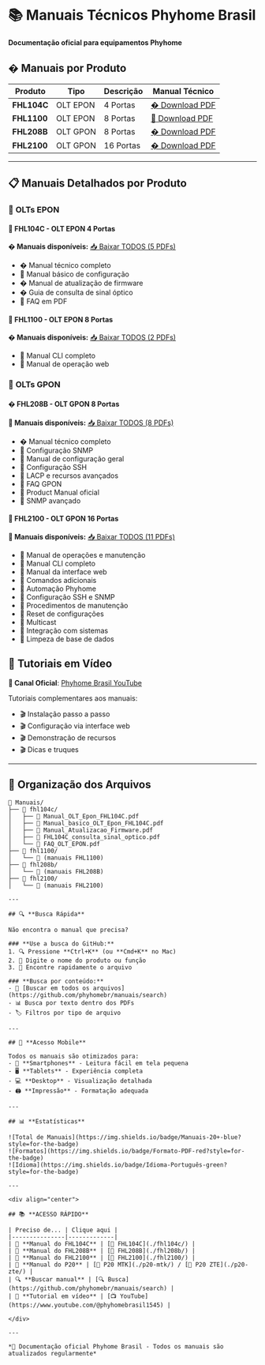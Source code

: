 # 📚 Manuais Técnicos Phyhome Brasil

**Documentação oficial para equipamentos Phyhome**

## � **Manuais por Produto**

| Produto | Tipo | Descrição | Manual Técnico |
|---------|------|-----------|----------------|
| **FHL104C** | OLT EPON | 4 Portas | [� Download PDF](https://github.com/jlui70/phyhomebrasil/releases/tag/manual-fhl104c) |
| **FHL1100** | OLT EPON | 8 Portas | [📄 Download PDF](https://github.com/jlui70/phyhomebrasil/releases/tag/manual-fhl1100) |
| **FHL208B** | OLT GPON | 8 Portas | [� Download PDF](https://github.com/jlui70/phyhomebrasil/releases/tag/manual-fhl208b) |
| **FHL2100** | OLT GPON | 16 Portas | [� Download PDF](https://github.com/jlui70/phyhomebrasil/releases/tag/manual-fhl2100) |

---

## 📋 **Manuais Detalhados por Produto**

### 🔌 **OLTs EPON**

#### 📂 **FHL104C - OLT EPON 4 Portas**
**� Manuais disponíveis:** [📥 Baixar TODOS (5 PDFs)](https://github.com/jlui70/phyhomebrasil/releases/tag/manual-fhl104c)
- � Manual técnico completo
- 📖 Manual básico de configuração  
- � Manual de atualização de firmware
- � Guia de consulta de sinal óptico
- 📖 FAQ em PDF

#### 📂 **FHL1100 - OLT EPON 8 Portas**
**� Manuais disponíveis:** [📥 Baixar TODOS (2 PDFs)](https://github.com/jlui70/phyhomebrasil/releases/tag/manual-fhl1100)
- 📖 Manual CLI completo
- 📖 Manual de operação web

### 🔌 **OLTs GPON**

#### � **FHL208B - OLT GPON 8 Portas**
**📄 Manuais disponíveis:** [📥 Baixar TODOS (8 PDFs)](https://github.com/jlui70/phyhomebrasil/releases/tag/manual-fhl208b)
- � Manual técnico completo
- 📖 Configuração SNMP
- 📖 Manual de configuração geral
- 📖 Configuração SSH
- 📖 LACP e recursos avançados
- 📖 FAQ GPON
- 📖 Product Manual oficial
- 📖 SNMP avançado

#### 📂 **FHL2100 - OLT GPON 16 Portas**
**📄 Manuais disponíveis:** [📥 Baixar TODOS (11 PDFs)](https://github.com/jlui70/phyhomebrasil/releases/tag/manual-fhl2100)
- 📖 Manual de operações e manutenção
- 📖 Manual CLI completo
- 📖 Manual da interface web
- 📖 Comandos adicionais
- 📖 Automação Phyhome
- 📖 Configuração SSH e SNMP
- 📖 Procedimentos de manutenção
- 📖 Reset de configurações
- 📖 Multicast
- 📖 Integração com sistemas
- 📖 Limpeza de base de dados

## 🎥 **Tutoriais em Vídeo**

**🔗 Canal Oficial**: [Phyhome Brasil YouTube](https://www.youtube.com/@phyhomebrasil1545)

Tutoriais complementares aos manuais:
- 🎬 Instalação passo a passo
- 🎬 Configuração via interface web
- 🎬 Demonstração de recursos
- 🎬 Dicas e truques

---

## 📖 **Organização dos Arquivos**

```
📁 Manuais/
├── 📁 fhl104c/
│   ├── 📄 Manual_OLT_Epon_FHL104C.pdf
│   ├── 📄 Manual_basico_OLT_Epon_FHL104C.pdf
│   ├── 📄 Manual_Atualizacao_Firmware.pdf
│   ├── 📄 FHL104C_consulta_sinal_optico.pdf
│   └── 📄 FAQ_OLT_EPON.pdf
├── 📁 fhl1100/
│   └── 📄 (manuais FHL1100)
├── 📁 fhl208b/
│   └── 📄 (manuais FHL208B)
├── 📁 fhl2100/
│   └── 📄 (manuais FHL2100)

---

## 🔍 **Busca Rápida**

Não encontra o manual que precisa?

### **Use a busca do GitHub:**
1. 🔍 Pressione **Ctrl+K** (ou **Cmd+K** no Mac)
2. 📝 Digite o nome do produto ou função
3. 🎯 Encontre rapidamente o arquivo

### **Busca por conteúdo:**
- 🔗 [Buscar em todos os arquivos](https://github.com/phyhomebr/manuais/search)
- 📊 Busca por texto dentro dos PDFs
- 🏷️ Filtros por tipo de arquivo

---

## 📱 **Acesso Mobile**

Todos os manuais são otimizados para:
- 📱 **Smartphones** - Leitura fácil em tela pequena
- 🖥️ **Tablets** - Experiência completa
- 💻 **Desktop** - Visualização detalhada
- 🖨️ **Impressão** - Formatação adequada

---

## 📊 **Estatísticas**

![Total de Manuais](https://img.shields.io/badge/Manuais-20+-blue?style=for-the-badge)
![Formatos](https://img.shields.io/badge/Formato-PDF-red?style=for-the-badge)
![Idioma](https://img.shields.io/badge/Idioma-Português-green?style=for-the-badge)

---

<div align="center">

## 📚 **ACESSO RÁPIDO**

| Preciso de... | Clique aqui |
|---------------|-------------|
| 🔧 **Manual do FHL104C** | [📂 FHL104C](./fhl104c/) |
| 🔧 **Manual do FHL208B** | [📂 FHL208B](./fhl208b/) |
| 🔧 **Manual do FHL2100** | [📂 FHL2100](./fhl2100/) |
| 📡 **Manual do P20** | [📂 P20 MTK](./p20-mtk/) / [📂 P20 ZTE](./p20-zte/) |
| 🔍 **Buscar manual** | [🔍 Busca](https://github.com/phyhomebr/manuais/search) |
| 🎥 **Tutorial em vídeo** | [📺 YouTube](https://www.youtube.com/@phyhomebrasil1545) |

</div>

---

*📖 Documentação oficial Phyhome Brasil - Todos os manuais são atualizados regularmente*
